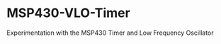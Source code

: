 MSP430-VLO-Timer
================

Experimentation with the MSP430 Timer and Low Frequency Oscillator